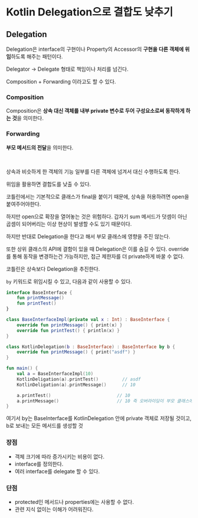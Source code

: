 # Kotlin Delegation으로 결합도 낮추기

## Delegation
Delegation은 interface의 구현이나 Property의 Accessor의 **구현을 다른 객체에 위임**하도록 해주는 패턴이다.

Delegator -> Delegate 형태로 책임이나 처리를 넘긴다.

Composition + Forwarding 이라고도 할 수 있다.

### Composition
Composition은 **상속 대신 객체를 내부 private 변수로 두어 구성요소로써 동작하게 하는 것**을 의미한다.

### Forwarding
**부모 메서드의 전달**을 의미한다.

<br>

상속과 비슷하게 한 객체의 기능 일부를 다른 객체에 넘겨서 대신 수행하도록 한다.

위임을 활용하면 결합도를 낮출 수 있다.

코틀린에서는 기본적으로 클래스가 final을 붙이기 때문에, 상속을 허용하려면 open을 붙여주어야한다.

하지만 open으로 확장을 열어놓는 것은 위험하다. 갑자기 sum 메서드가 덧셈이 아닌 곱셈이 되어버리는 이상 현상이 발생할 수도 있기 때문이다.

하지만 반대로 Delegation을 한다고 해서 부모 클래스에 영향을 주진 않는다.

또한 상위 클래스의 API에 결함이 있을 때 Delegation은 이를 숨길 수 있다. override를 통해 동작을 변경하는건 가능하지만, 접근 제한자를 더 private하게 바꿀 수 없다.

코틀린은 상속보다 Delegation을 추진한다.

`by` 키워드로 위임시킬 수 있고, 다음과 같이 사용할 수 있다.

```kt
interface BaseInterface {
    fun printMessage()
    fun printTest()
}

class BaseInterfaceImpl(private val x : Int) : BaseInterface {
    override fun printMessage() { print(x) }
    override fun printTest() { println(x) }
}

class KotlinDelegation(b : BaseInterface) : BaseInterface by b {
    override fun printMessage() { print("asdf") }
}

fun main() {
    val a = BaseInterfaceImpl(10)
    KotlinDeligation(a).printTest()			// asdf
    KotlinDeligation(a).printMessage()		// 10

    a.printTest()						  // 10
    a.printMessage()					  // 10 즉 오버라이딩이 부모 클래스에게 영향 X
}
```

여기서 by는 BaseInterface를 KotlinDelegation 안에 private 객체로 저장될 것이고, b로 보내는 모든 메서드를 생성할 것

### 장점
- 객체 크기에 따라 증가시키는 비용이 없다.
- interface를 정의한다.
- 여러 interface를 delegate 할 수 있다.

### 단점
- protected인 메서드나 properties에는 사용할 수 없다.
- 관련 지식 없이는 이해가 어려워진다.

